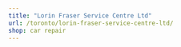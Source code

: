 ```yaml
---
title: "Lorin Fraser Service Centre Ltd"
url: /toronto/lorin-fraser-service-centre-ltd/
shop: car repair
---
```

